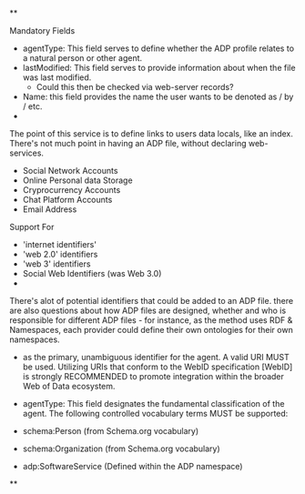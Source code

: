 **

Mandatory Fields


-   agentType: This field serves to define whether the ADP profile relates to a natural person or other agent.  
-   lastModified: This field serves to provide information about when the file was last modified. 
    -   Could this then be checked via web-server records?
-   Name:  this field provides the name the user wants to be denoted as / by / etc.
-   

The point of this service is to define links to users data locals, like an index. There's not much point in having an ADP file, without declaring web-services.

- Social Network Accounts
- Online Personal data Storage
- Cryprocurrency Accounts
- Chat Platform Accounts
- Email Address

Support For 
- 'internet identifiers' 
- 'web 2.0' identifiers
- 'web 3' identifiers 
- Social Web Identifiers (was Web 3.0)
- 

There's alot of potential identifiers that could be added to an ADP file.  there are also questions about how ADP files are designed, whether and who is responsible for different ADP files - for instance, as the method uses RDF & Namespaces, each provider could define their own ontologies for their own namespaces.

-   as the primary, unambiguous identifier for the agent. A valid URI MUST be used. Utilizing URIs that conform to the WebID specification [WebID] is strongly RECOMMENDED to promote integration within the broader Web of Data ecosystem.
    
-   agentType: This field designates the fundamental classification of the agent. The following controlled vocabulary terms MUST be supported:
    
-   schema:Person (from Schema.org vocabulary)
    
-   schema:Organization (from Schema.org vocabulary)
    
-   adp:SoftwareService (Defined within the ADP namespace)
    



**